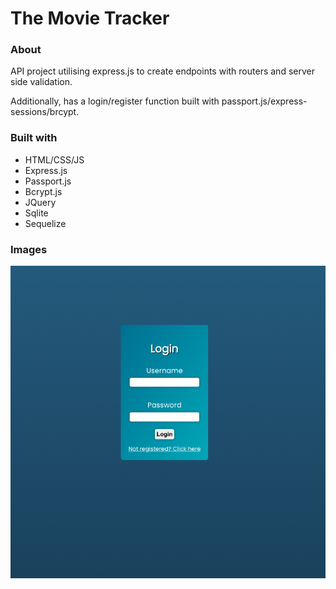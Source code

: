 # The Movie Tracker

### About

API project utilising express.js to create endpoints with routers and server side validation.

Additionally, has a login/register function built with passport.js/express-sessions/brcypt.


### Built with

* HTML/CSS/JS
* Express.js
* Passport.js
* Bcrypt.js
* JQuery
* Sqlite
* Sequelize

### Images

![This is an image](assets/login.png)
